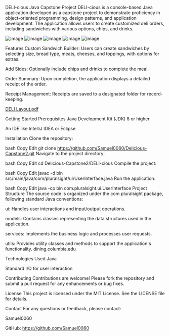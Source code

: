 DELI-cious Java Capstone Project
DELI-cious is a console-based Java application developed as a capstone project to demonstrate proficiency in object-oriented programming, design patterns, and application development. The application allows users to create customized deli orders, including sandwiches with various options, chips, and drinks.

![image](https://github.com/user-attachments/assets/ee0b6c74-8f73-42a0-a2c8-734a8f94a7ec)
![image](https://github.com/user-attachments/assets/bca76be8-7384-48c5-b5ca-504210ad5fb5)
![image](https://github.com/user-attachments/assets/a0889898-49fb-4cb2-8128-3201a416f5ce)
![image](https://github.com/user-attachments/assets/f25d0023-4294-4c7b-8bc4-66173cd16bf3)
![image](https://github.com/user-attachments/assets/87b9132c-aa73-40f9-ac96-144ed8f86bda)


Features
Custom Sandwich Builder: Users can create sandwiches by selecting size, bread type, meats, cheeses, and toppings, with options for extras.

Add Sides: Optionally include chips and drinks to complete the meal.

Order Summary: Upon completion, the application displays a detailed receipt of the order.

Receipt Management: Receipts are saved to a designated folder for record-keeping.

[DELI Layout.pdf](https://github.com/user-attachments/files/20517173/DELI.Layout.pdf)


Getting Started
Prerequisites
Java Development Kit (JDK) 8 or higher

An IDE like IntelliJ IDEA or Eclipse

Installation
Clone the repository:

bash
Copy
Edit
git clone https://github.com/Samuel0060/Delicious-Capstone2.git
Navigate to the project directory:

bash
Copy
Edit
cd Delicious-Capstone2/DELI-cious
Compile the project:

bash
Copy
Edit
javac -d bin src/main/java/com/pluralsight/ui/UserInterface.java
Run the application:

bash
Copy
Edit
java -cp bin com.pluralsight.ui.UserInterface
Project Structure
The source code is organized under the com.pluralsight package, following standard Java conventions:

ui: Handles user interactions and input/output operations.

models: Contains classes representing the data structures used in the application.

services: Implements the business logic and processes user requests.

utils: Provides utility classes and methods to support the application's functionality.
dining.columbia.edu

Technologies Used
Java

Standard I/O for user interaction

Contributing
Contributions are welcome! Please fork the repository and submit a pull request for any enhancements or bug fixes.

License
This project is licensed under the MIT License. See the LICENSE file for details.

Contact
For any questions or feedback, please contact:

Samuel0060

GitHub: https://github.com/Samuel0060
